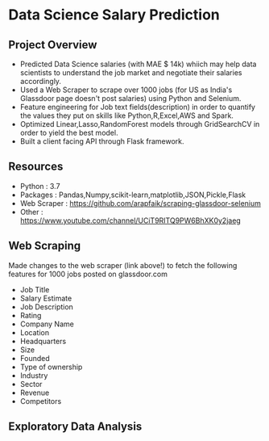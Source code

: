  # Data Science Salary Prediction 
 
## Project Overview
- Predicted Data Science salaries (with MAE $ 14k) whiich may help data scientists to understand the job market and negotiate their salaries accordingly.
- Used a Web Scraper to scrape over 1000 jobs (for US as India's Glassdoor page doesn't post salaries) using Python and Selenium.
- Feature engineering for Job text fields(description) in order to quantify the values they put on skills like Python,R,Excel,AWS and Spark.
- Optimized Linear,Lasso,RandomForest models through GridSearchCV in order to yield the best model.
- Built a client facing API through Flask framework.

 
## Resources 
- Python : 3.7
- Packages : Pandas,Numpy,scikit-learn,matplotlib,JSON,Pickle,Flask
- Web Scraper : https://github.com/arapfaik/scraping-glassdoor-selenium
- Other : https://www.youtube.com/channel/UCiT9RITQ9PW6BhXK0y2jaeg

## Web Scraping

Made changes to the web scraper (link above!) to fetch the following features for 1000 jobs posted on glassdoor.com 

- Job Title
- Salary Estimate
- Job Description
- Rating
- Company Name
- Location
- Headquarters
- Size
- Founded
- Type of ownership
- Industry
- Sector
- Revenue
- Competitors

## Exploratory Data Analysis


